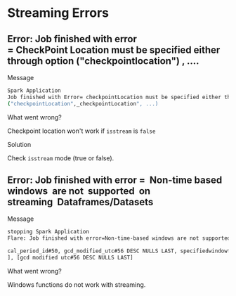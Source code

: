 # Streaming Errors

## Error: Job finished with error = CheckPoint Location must be specified either through option ("checkpointlocation") , ….

Message

```bash
Spark Application
Job finished with Error= checkpointLocation must be specified either through option /
("checkpointLocation",_checkpointLocation", ...)
```

What went wrong?

Checkpoint location won't work if `isstream` is `false`

Solution

Check `isstream` mode (true or false).

## Error: Job finished with error =  Non-time based windows  are not  supported  on streaming  Dataframes/Datasets

Message

```bash
stopping Spark Application
Flare: Job finished with error=Non-time-based windows are not supported on streaming DataFrames/Datasets; line 9

cal_period_id#50, gcd_modified_utc#56 DESC NULLS LAST, specifiedwindowframe(RowFrame, unboundedpreceding$(), cur.......
], [gcd modified utc#56 DESC NULLS LAST]
```

What went wrong?

Windows functions do not work with streaming.